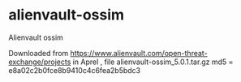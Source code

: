 alienvault-ossim
================

Alienvault ossim

Downloaded from https://www.alienvault.com/open-threat-exchange/projects in Aprel , file alienvault-ossim_5.0.1.tar.gz md5 = e8a02c2b0fce8b9410c4c6fea2b5bdc3
